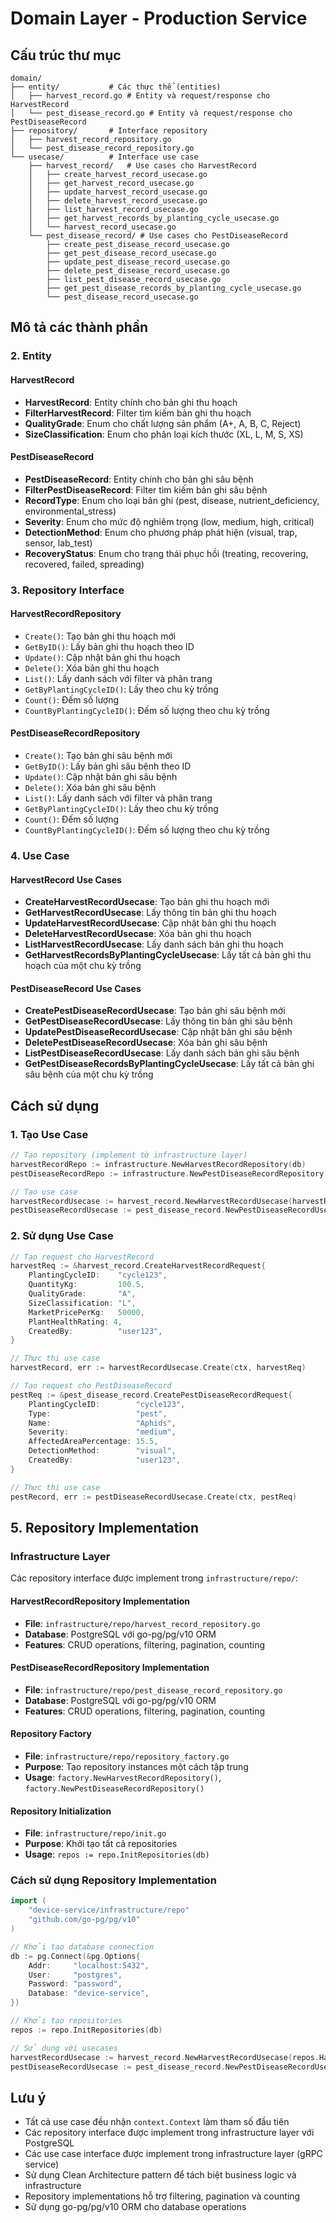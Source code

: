 # Domain Layer - Production Service

## Cấu trúc thư mục

```
domain/
├── entity/           # Các thực thể (entities)
│   ├── harvest_record.go # Entity và request/response cho HarvestRecord
│   └── pest_disease_record.go # Entity và request/response cho PestDiseaseRecord
├── repository/       # Interface repository
│   ├── harvest_record_repository.go
│   └── pest_disease_record_repository.go
└── usecase/          # Interface use case
    ├── harvest_record/   # Use cases cho HarvestRecord
    │   ├── create_harvest_record_usecase.go
    │   ├── get_harvest_record_usecase.go
    │   ├── update_harvest_record_usecase.go
    │   ├── delete_harvest_record_usecase.go
    │   ├── list_harvest_record_usecase.go
    │   ├── get_harvest_records_by_planting_cycle_usecase.go
    │   └── harvest_record_usecase.go
    └── pest_disease_record/ # Use cases cho PestDiseaseRecord
        ├── create_pest_disease_record_usecase.go
        ├── get_pest_disease_record_usecase.go
        ├── update_pest_disease_record_usecase.go
        ├── delete_pest_disease_record_usecase.go
        ├── list_pest_disease_record_usecase.go
        ├── get_pest_disease_records_by_planting_cycle_usecase.go
        └── pest_disease_record_usecase.go
```

## Mô tả các thành phần

### 2. Entity
#### HarvestRecord
- **HarvestRecord**: Entity chính cho bản ghi thu hoạch
- **FilterHarvestRecord**: Filter tìm kiếm bản ghi thu hoạch
- **QualityGrade**: Enum cho chất lượng sản phẩm (A+, A, B, C, Reject)
- **SizeClassification**: Enum cho phân loại kích thước (XL, L, M, S, XS)

#### PestDiseaseRecord
- **PestDiseaseRecord**: Entity chính cho bản ghi sâu bệnh
- **FilterPestDiseaseRecord**: Filter tìm kiếm bản ghi sâu bệnh
- **RecordType**: Enum cho loại bản ghi (pest, disease, nutrient_deficiency, environmental_stress)
- **Severity**: Enum cho mức độ nghiêm trọng (low, medium, high, critical)
- **DetectionMethod**: Enum cho phương pháp phát hiện (visual, trap, sensor, lab_test)
- **RecoveryStatus**: Enum cho trạng thái phục hồi (treating, recovering, recovered, failed, spreading)

### 3. Repository Interface
#### HarvestRecordRepository
- `Create()`: Tạo bản ghi thu hoạch mới
- `GetByID()`: Lấy bản ghi thu hoạch theo ID
- `Update()`: Cập nhật bản ghi thu hoạch
- `Delete()`: Xóa bản ghi thu hoạch
- `List()`: Lấy danh sách với filter và phân trang
- `GetByPlantingCycleID()`: Lấy theo chu kỳ trồng
- `Count()`: Đếm số lượng
- `CountByPlantingCycleID()`: Đếm số lượng theo chu kỳ trồng

#### PestDiseaseRecordRepository
- `Create()`: Tạo bản ghi sâu bệnh mới
- `GetByID()`: Lấy bản ghi sâu bệnh theo ID
- `Update()`: Cập nhật bản ghi sâu bệnh
- `Delete()`: Xóa bản ghi sâu bệnh
- `List()`: Lấy danh sách với filter và phân trang
- `GetByPlantingCycleID()`: Lấy theo chu kỳ trồng
- `Count()`: Đếm số lượng
- `CountByPlantingCycleID()`: Đếm số lượng theo chu kỳ trồng

### 4. Use Case
#### HarvestRecord Use Cases
- **CreateHarvestRecordUsecase**: Tạo bản ghi thu hoạch mới
- **GetHarvestRecordUsecase**: Lấy thông tin bản ghi thu hoạch
- **UpdateHarvestRecordUsecase**: Cập nhật bản ghi thu hoạch
- **DeleteHarvestRecordUsecase**: Xóa bản ghi thu hoạch
- **ListHarvestRecordUsecase**: Lấy danh sách bản ghi thu hoạch
- **GetHarvestRecordsByPlantingCycleUsecase**: Lấy tất cả bản ghi thu hoạch của một chu kỳ trồng

#### PestDiseaseRecord Use Cases
- **CreatePestDiseaseRecordUsecase**: Tạo bản ghi sâu bệnh mới
- **GetPestDiseaseRecordUsecase**: Lấy thông tin bản ghi sâu bệnh
- **UpdatePestDiseaseRecordUsecase**: Cập nhật bản ghi sâu bệnh
- **DeletePestDiseaseRecordUsecase**: Xóa bản ghi sâu bệnh
- **ListPestDiseaseRecordUsecase**: Lấy danh sách bản ghi sâu bệnh
- **GetPestDiseaseRecordsByPlantingCycleUsecase**: Lấy tất cả bản ghi sâu bệnh của một chu kỳ trồng

## Cách sử dụng

### 1. Tạo Use Case
```go
// Tạo repository (implement từ infrastructure layer)
harvestRecordRepo := infrastructure.NewHarvestRecordRepository(db)
pestDiseaseRecordRepo := infrastructure.NewPestDiseaseRecordRepository(db)

// Tạo use case
harvestRecordUsecase := harvest_record.NewHarvestRecordUsecase(harvestRecordRepo)
pestDiseaseRecordUsecase := pest_disease_record.NewPestDiseaseRecordUsecase(pestDiseaseRecordRepo)
```

### 2. Sử dụng Use Case
```go
// Tạo request cho HarvestRecord
harvestReq := &harvest_record.CreateHarvestRecordRequest{
    PlantingCycleID:    "cycle123",
    QuantityKg:         100.5,
    QualityGrade:       "A",
    SizeClassification: "L",
    MarketPricePerKg:   50000,
    PlantHealthRating: 4,
    CreatedBy:          "user123",
}

// Thực thi use case
harvestRecord, err := harvestRecordUsecase.Create(ctx, harvestReq)

// Tạo request cho PestDiseaseRecord
pestReq := &pest_disease_record.CreatePestDiseaseRecordRequest{
    PlantingCycleID:        "cycle123",
    Type:                   "pest",
    Name:                   "Aphids",
    Severity:               "medium",
    AffectedAreaPercentage: 15.5,
    DetectionMethod:        "visual",
    CreatedBy:              "user123",
}

// Thực thi use case
pestRecord, err := pestDiseaseRecordUsecase.Create(ctx, pestReq)
```

## 5. Repository Implementation

### Infrastructure Layer
Các repository interface được implement trong `infrastructure/repo/`:

#### HarvestRecordRepository Implementation
- **File**: `infrastructure/repo/harvest_record_repository.go`
- **Database**: PostgreSQL với go-pg/pg/v10 ORM
- **Features**: CRUD operations, filtering, pagination, counting

#### PestDiseaseRecordRepository Implementation  
- **File**: `infrastructure/repo/pest_disease_record_repository.go`
- **Database**: PostgreSQL với go-pg/pg/v10 ORM
- **Features**: CRUD operations, filtering, pagination, counting

#### Repository Factory
- **File**: `infrastructure/repo/repository_factory.go`
- **Purpose**: Tạo repository instances một cách tập trung
- **Usage**: `factory.NewHarvestRecordRepository()`, `factory.NewPestDiseaseRecordRepository()`

#### Repository Initialization
- **File**: `infrastructure/repo/init.go`
- **Purpose**: Khởi tạo tất cả repositories
- **Usage**: `repos := repo.InitRepositories(db)`

### Cách sử dụng Repository Implementation

```go
import (
    "device-service/infrastructure/repo"
    "github.com/go-pg/pg/v10"
)

// Khởi tạo database connection
db := pg.Connect(&pg.Options{
    Addr:     "localhost:5432",
    User:     "postgres", 
    Password: "password",
    Database: "device-service",
})

// Khởi tạo repositories
repos := repo.InitRepositories(db)

// Sử dụng với usecases
harvestRecordUsecase := harvest_record.NewHarvestRecordUsecase(repos.HarvestRecordRepository)
pestDiseaseRecordUsecase := pest_disease_record.NewPestDiseaseRecordUsecase(repos.PestDiseaseRecordRepository)
```

## Lưu ý
- Tất cả use case đều nhận `context.Context` làm tham số đầu tiên
- Các repository interface được implement trong infrastructure layer với PostgreSQL
- Các use case interface được implement trong infrastructure layer (gRPC service)
- Sử dụng Clean Architecture pattern để tách biệt business logic và infrastructure
- Repository implementations hỗ trợ filtering, pagination và counting
- Sử dụng go-pg/pg/v10 ORM cho database operations